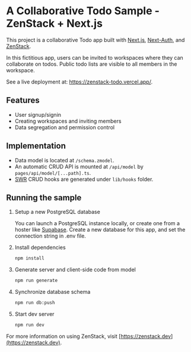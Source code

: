 # A Collaborative Todo Sample - ZenStack + Next.js

This project is a collaborative Todo app built with [Next.js](https://nextjs.org), [Next-Auth](nextauth.org), and [ZenStack](https://zenstack.dev).

In this fictitious app, users can be invited to workspaces where they can collaborate on todos. Public todo lists are visible to all members in the workspace.

See a live deployment at: https://zenstack-todo.vercel.app/.

## Features

-   User signup/signin
-   Creating workspaces and inviting members
-   Data segregation and permission control

## Implementation

-   Data model is located at `/schema.zmodel`.
-   An automatic CRUD API is mounted at `/api/model` by `pages/api/model/[...path].ts`.
-   [SWR](https://swr.vercel.app/) CRUD hooks are generated under `lib/hooks` folder.

## Running the sample

1. Setup a new PostgreSQL database

    You can launch a PostgreSQL instance locally, or create one from a hoster like [Supabase](https://supabase.com). Create a new database for this app, and set the connection string in .env file.

1. Install dependencies

    ```bash
    npm install
    ```

1. Generate server and client-side code from model

    ```bash
    npm run generate
    ```

1. Synchronize database schema

    ```bash
    npm run db:push
    ```

1. Start dev server

    ```bash
    npm run dev
    ```

For more information on using ZenStack, visit [https://zenstack.dev](https://zenstack.dev).
